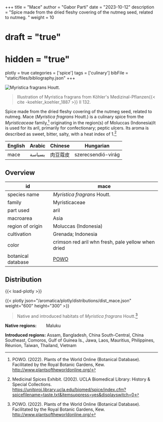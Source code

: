 +++
title = "Mace"
author = "Gabor Parti"
date = "2023-10-12"
description = "Spice made from the dried fleshy covering of the nutmeg seed, related to nutmeg. "
weight = 10
# draft = "true"
# hidden = "true"
plotly = true
categories = ['spice']
tags = ['culinary']
bibFile = "static/files/bibliography.json"
+++

![*Myristica fragrans* Houtt.](/images/illustrations/mace.png?width=33vw "Illustration of Myristica fragrans from Köhler's Medizinal-Pflanzen")

>Illustration of Myristica fragrans from Köhler's Medizinal-Pflanzen{{< cite -koehler_koehler_1887 >}} II 132.

Spice made from the dried fleshy covering of the nutmeg seed, related to nutmeg. Mace (*Myristica fragrans* Houtt.) is a culinary spice from the *Myristicaceae* family,[^powo] originating in the region(s) of Moluccas (Indonesia)It is used for its aril, primarily for confectionary; peptic ulcers. Its aroma is described as sweet, bitter, salty, with a heat index of 1.[^ucla_medicinal_2002]

|English|Arabic|Chinese|     Hungarian    |
|-------|------|-------|------------------|
|  mace |بسباسة|  肉豆蔻皮 |szerecsendió-virág|

## Overview

|        id        |                        mace                       |
|------------------|---------------------------------------------------|
|   species name   |            *Myristica fragrans* Houtt.            |
|      family      |                   Myristicaceae                   |
|     part used    |                        aril                       |
|     macroarea    |                        Asia                       |
| region of origin |                Moluccas (Indonesia)               |
|    cultivation   |                 Grenada; Indonesia                |
|       color      | crimson red aril whn fresh, pale yellow when dried|
|botanical database|[POWO](https://powo.science.kew.org/taxon/586076-1)|

## Distribution

{{< load-plotly >}}

{{< plotly json="/aromatica/plotly/distributions/dist_mace.json" weight="600" height="300" >}}

>Native and introduced habitats of *Myristica fragrans* Houtt.[^powo]

**Native regions:** &nbsp; &nbsp; &nbsp; &nbsp;Maluku

**Introduced regions:** Assam, Bangladesh, China South-Central, China Southeast, Comoros, Gulf of Guinea Is., Jawa, Laos, Mauritius, Philippines, Réunion, Taiwan, Thailand, Vietnam

[^powo]: POWO. (2022). Plants of the World Online (Botanical Database). Facilitated by the Royal Botanic Gardens, Kew. http://www.plantsoftheworldonline.org/
[^ucla_medicinal_2002]: Medicinal Spices Exhibit. (2002). UCLA Biomedical Library: History & Special Collections. https://unitproj.library.ucla.edu/biomed/spice/index.cfm?spicefilename=taste.txt&itemsuppress=yes&displayswitch=0

